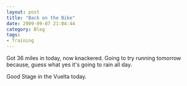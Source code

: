 ```yaml
---
layout: post
title: "Back on the Bike"
date: 2009-09-07 21:04:44
category: Blog
tags:
- Training
---
```


Got 36 miles in today, now knackered. Going to try running tomorrow because, guess what yes it's going to rain all day.

Good Stage in the Vuelta today.
